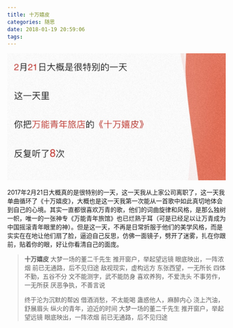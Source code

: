 ```yaml
---
title: 十万嬉皮
categories: 随思
date: 2018-01-19 20:59:06
tags:
---
```



![网易云音乐2017年度总结](十万嬉皮/捕获.PNG)
<!-- more -->
2017年2月21日大概真的是很特别的一天，这一天我从上家公司离职了，这一天我单曲循环了《十万嬉皮》，大概也是这一天我第一次能从一首歌中如此真切地体会到自己的心境。其实一直都很喜欢万青的歌，他们的词曲旋律和风格，是那么独树一帜，唯一的一张神专《万能青年旅馆》也已烂熟于耳（可是已经足以让万青成为中国摇滚青年眼里的神）。但是这一天，不再是日常折服于他们的美学风格，而是实实在在地让他们扇了脸，逼迫自己反思，仿佛一面镜子，劈开了迷雾，扎在你跟前，贴着你的眼，好让你看清自己的面庞。


> **十万嬉皮**
>大梦一场的董二千先生
推开窗户，举起望远镜
眼底映出，一阵浓烟
前已无通路，后不见归途
敌视现实，虚构远方
东张西望，一无所长
四体不勤，五谷不分
文不能测字，武不能防身
喜欢养狗，不爱洗头
不事劳作，一无所获
厌恶争执，不善言说
>
>终于沦为沉默的帮凶
借酒消愁，不太能喝
蛊惑他人，麻醉内心
浇上汽油，舒展眉头
纵火的青年，迫近的时间
大梦一场的董二千先生
推开窗户，举起望远镜
眼底映出，一阵浓烟
前已无通路，后不见归途



